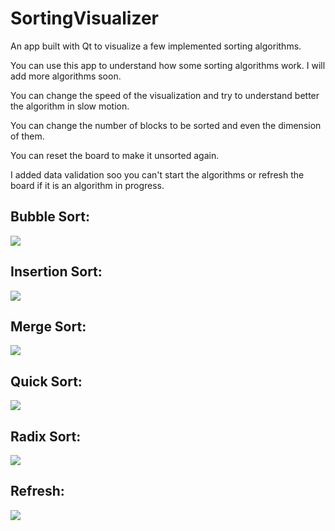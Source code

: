 # SortingVisualizer
An app built with Qt to visualize a few implemented sorting algorithms.

You can use this app to understand how some sorting algorithms work. I will add more algorithms soon.

You can change the speed of the visualization and try to understand better the algorithm in slow motion.

You can change the number of blocks to be sorted and even the dimension of them.

You can reset the board to make it unsorted again.

I added data validation soo you can't start the algorithms or refresh the board if it is an algorithm in progress.


## Bubble Sort:

![](Img/bubbleSort.gif)

## Insertion Sort:

![](Img/insertionSort.gif)

## Merge Sort:

![](Img/mergeSort.gif)

## Quick Sort:

![](Img/quickSort.gif)

## Radix Sort:

![](Img/radixSort.gif)

## Refresh:

![](Img/refresh.gif)
